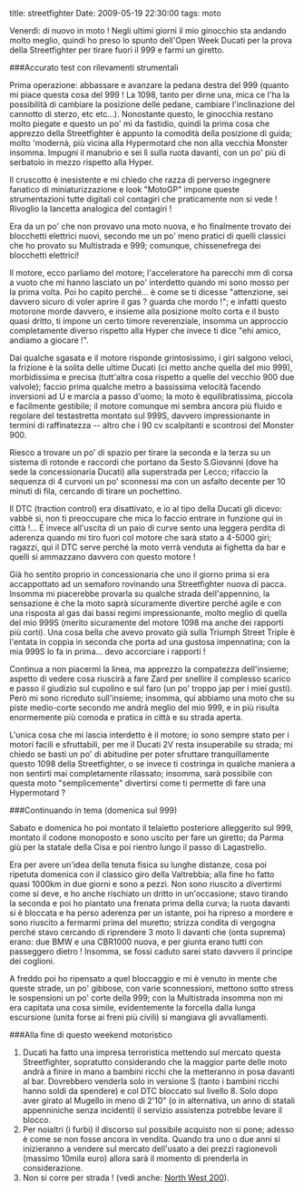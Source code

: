 title: streetfighter
Date: 2009-05-19 22:30:00
tags: moto

Venerdì: di nuovo in moto ! Negli ultimi giorni il mio ginocchio sta andando molto meglio, quindi ho preso lo spunto dell'Open Week Ducati per la prova della Streetfighter per tirare fuori il 999 e farmi un giretto.

###Accurato test con rilevamenti strumentali

Prima operazione: abbassare e avanzare la pedana destra del 999 (quanto mi piace questa cosa del 999 ! La 1098, tanto per dirne una, mica ce l'ha la possibilità di cambiare la posizione delle pedane, cambiare l'inclinazione del cannotto di sterzo, etc etc...). Nonostante questo, le ginocchia restano molto piegate e questo un po' mi da fastidio, quindi la prima cosa che apprezzo della Streetfighter è appunto la comodità della posizione di guida; molto 'modernà, più vicina alla Hypermotard che non alla vecchia Monster insomma. Impugni il manubrio e sei lì sulla ruota davanti, con un po' più di serbatoio in mezzo rispetto alla Hyper.

Il cruscotto è inesistente e mi chiedo che razza di perverso ingegnere fanatico di miniaturizzazione e look "MotoGP" impone queste strumentazioni tutte digitali col contagiri che praticamente non si vede ! Rivoglio la lancetta analogica del contagiri !

Era da un po' che non provavo una moto nuova, e ho finalmente trovato dei blocchetti elettrici nuovi, secondo me un po' meno pratici di quelli classici che ho provato su Multistrada e 999; comunque, chissenefrega dei blocchetti elettrici!

Il motore, ecco parliamo del motore; l'acceleratore ha parecchi mm di corsa a vuoto che mi hanno lasciato un po' interdetto quando mi sono mosso per la prima volta. Poi ho capito perché... è come se ti dicesse "attenzione, sei davvero sicuro di voler aprire il gas ? guarda che mordo !"; e infatti questo motorone morde davvero, e insieme alla posizione molto corta e il busto quasi dritto, ti impone un certo timore reverenziale, insomma un approccio completamente diverso rispetto alla Hyper che invece ti dice "ehi amico, andiamo a giocare !".

Dai qualche sgasata e il motore risponde grintosissimo, i giri salgono veloci, la frizione è la solita delle ultime Ducati (ci metto anche quella del mio 999), morbidissima e precisa (tutt'altra cosa rispetto a quelle del vecchio 900 due valvole); faccio prima qualche metro a bassissima velocità facendo inversioni ad U e marcia a passo d'uomo; la moto è equilibratissima, piccola e facilmente gestibile; il motore comunque mi sembra ancora più fluido e regolare del testastretta montato sul 999S, davvero impressionante in termini di raffinatezza -- altro che i 90 cv scalpitanti e scontrosi del Monster 900.

Riesco a trovare un po' di spazio per tirare la seconda e la terza su un sistema di rotonde e raccordi che portano da Sesto S.Giovanni (dove ha sede la concessionaria Ducati) alla superstrada per Lecco; rifaccio la sequenza di 4 curvoni un po' sconnessi ma con un asfalto decente per 10 minuti di fila, cercando di tirare un pochettino.

Il DTC (traction control) era disattivato, e io al tipo della Ducati gli dicevo: vabbè sì, non ti preoccupare che mica lo faccio entrare in funzione qui in città !... E invece all'uscita di un paio di curve sento una leggera perdita di aderenza quando mi tiro fuori col motore che sarà stato a 4-5000 giri; ragazzi, qui il DTC serve perché la moto verrà venduta ai fighetta da bar e quelli si ammazzano davvero con questo motore !

Già ho sentito proprio in concessionaria che uno il giorno prima si era accappottato ad un semaforo rovinando una Streetfighter nuova di pacca. Insomma mi piacerebbe provarla su qualche strada dell'appennino, la sensazione è che la moto saprà sicuramente divertire perché agile e con una risposta al gas dai bassi regimi impressionante, molto meglio di quella del mio 999S (merito sicuramente del motore 1098 ma anche dei rapporti più corti). Una cosa bella che avevo provato già sulla Triumph Street Triple è l'entata in coppia in seconda che porta ad una gustosa impennatina; con la mia 999S lo fa in prima... devo accorciare i rapporti !

Continua a non piacermi la linea, ma apprezzo la compatezza dell'insieme; aspetto di vedere cosa riuscirà a fare Zard per snellire il complesso scarico e passo il giudizio sul cupolino e sul faro (un po' troppo jap per i miei gusti). Però mi sono ricreduto sull'insieme; insomma, qui abbiamo una moto che su piste medio-corte secondo me andrà meglio del mio 999, e in più risulta enormemente più comoda e pratica in città e su strada aperta.

L'unica cosa che mi lascia interdetto è il motore; io sono sempre stato per i motori facili e sfruttabili, per me il Ducati 2V resta insuperabile su strada; mi chiedo se basti un po' di abitudine per poter sfruttare tranquillamente questo 1098 della Streetfighter, o se invece ti costringa in qualche maniera a non sentirti mai completamente rilassato; insomma, sarà possibile con questa moto "semplicemente" divertirsi come ti permette di fare una Hypermotard ?

###Continuando in tema (domenica sul 999)

Sabato e domenica ho poi montato il telaietto posteriore alleggerito sul 999, montato il codone monoposto e sono uscito per fare un giretto; da Parma giù per la statale della Cisa e poi rientro lungo il passo di Lagastrello.

Era per avere un'idea della tenuta fisica su lunghe distanze, cosa poi ripetuta domenica con il classico giro della Valtrebbia; alla fine ho fatto quasi 1000km in due giorni e sono a pezzi. Non sono riuscito a divertirmi come si deve, e ho anche rischiato un dritto in un'occasione; stavo tirando la seconda e poi ho piantato una frenata prima della curva; la ruota davanti si è bloccata e ha perso aderenza per un istante, poi ha ripreso a mordere e sono riuscito a fermarmi prima del muretto; strizza condita di vergogna perché stavo cercando di riprendere 3 moto lì davanti che (onta suprema) erano: due BMW e una CBR1000 nuova, e per giunta erano tutti con passeggero dietro ! Insomma, se fossi caduto sarei stato davvero il principe dei coglioni.

A freddo poi ho ripensato a quel bloccaggio e mi è venuto in mente che queste strade, un po' gibbose, con varie sconnessioni, mettono sotto stress le sospensioni un po' corte della 999; con la Multistrada insomma non mi era capitata una cosa simile, evidentemente la forcella dalla lunga escursione (unita forse ai freni più civili) si mangiava gli avvallamenti.


###Alla fine di questo weekend motoristico


1. Ducati ha fatto una impresa terroristica mettendo sul mercato questa Streetfighter, sopratutto considerando che la maggior parte delle moto andrà a finire in mano a bambini ricchi che la metteranno in posa davanti al bar. Dovrebbero venderla solo in versione S (tanto i bambini ricchi hanno soldi da spendere) e col DTC bloccato sul livello 8. Solo dopo aver girato al Mugello in meno di 2'10" (o in alternativa, un anno di statali appenniniche senza incidenti) il servizio assistenza potrebbe levare il blocco.
2. Per noialtri (i furbi) il discorso sul possibile acquisto non si pone; adesso è come se non fosse ancora in vendita. Quando tra uno o due anni si inizieranno a vendere sul mercato dell'usato a dei prezzi ragionevoli (massimo 10mila euro) allora sarà il momento di prenderla in considerazione.
3. Non si corre per strada ! (vedi anche: [North West 200](http://www.youtube.com/watch?v=F8gTof3lj_o)).

